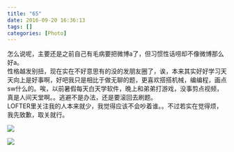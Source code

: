 ```yaml
---
title: "65"
date: 2016-09-20 16:36:13
tags: []
categories: [Photo]
---
```


<p dir="ltr"  >怎么说呢，主要还是之前自己有毛病要把微博a了，但习惯性话唠却不像微博那么好a。<br />性格越发别扭，现在实在不好意思有的没的发朋友圈了，诶，本来其实好好学习天天向上是好事啊，好吧我只是相比于做无聊的题，更喜欢搭搭机械，编编程，画点sw什么的。唉，以前暑假每天白天学软件，晚上和弟弟打游戏，没事剪点视频，真是人间天堂啊。。逃避不是办法，还是要滚回去刷题。<br />LOFTER里关注我的人本来就少，我觉得应该不会吵着谁。。不过若实在觉得烦，我先致歉，取关就行。</p>

![](https://imglf.nosdn.127.net/img/a0Q0UWZOckZvaXMyNzJZZC94NStTYUJBMk5XcWtRYVRmQ0JlU29pU2czU3hGOVJuc2s2TFhnPT0.jpg)

![](https://imglf1.nosdn.127.net/img/a0Q0UWZOckZvaXMyNzJZZC94NStTV2VYRWRJOEYrUExNZ0h0cWxHMjJYQmNDU3JRd0xQbHdnPT0.jpg)